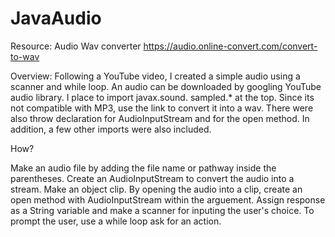 # JavaAudio

Resource: 
Audio Wav converter
https://audio.online-convert.com/convert-to-wav

Overview:
Following a YouTube video, I created a simple audio using a scanner and while loop.
An audio can be downloaded by googling YouTube audio library. I place to import  javax.sound.
sampled.* at the top. Since its not compatible with MP3, use the link to convert it into a wav. 
There were also throw declaration for AudioInputStream and for the open method. In addition,
a few other imports were also included. 

How?

Make an audio file by adding the file name or pathway inside the parentheses. 
Create an AudioInputStream to convert the audio into a stream. 
Make an object clip. 
By opening the audio into a clip, create an open method with AudioInputStream within the arguement. 
Assign response as a String variable and make a scanner for inputing the user's choice.
To prompt the user, use a while loop ask for an action. 






